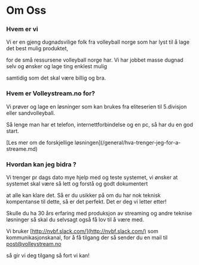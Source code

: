 # Om Oss

### Hvem er vi



Vi er en gjeng dugnadsvilige folk fra volleyball norge som har lyst til å lage det best mulig produktet,

for de små ressursene volleyball norge har. Vi har jobbet masse dugnad selv og ønsker og lage ting  enklest mulig

samtidig som det skal være billig og bra.



### Hvem er Volleystream.no for?



Vi prøver og lage en løsninger som kan brukes fra eliteserien til 5.divisjon eller sandvolleyball. 

Så lenge man har et telefon, internettforbindelse og en pc, så har du en god start.

\[Les mer om de forskjellige løsningen\]\(/general/hva-trenger-jeg-for-a-streame.md\)



### Hvordan kan jeg bidra ?



Vi trenger pr dags dato mye hjelp med og teste systemet, vi ønsker at systemet skal være så lett og forstå og godt dokumentert

at alle kan klare det. Så er du usikker på om du har nok teknisk kompentanse til dette, så er det perfekt. Det er deg vi letter etter! 



Skulle du ha 30 års erfaring med produksjon av streaming og andre teknise løsninger så skal du selvsagt også få lov til å være med. 



Vi bruker [http://nvbf.slack.com/](http://nvbf.slack.com/) som kommunikasjonskanal, for å få tilgang der så sender du en mail til post@volleystream.no

så gir vi deg tilgang så fort vi kan!



